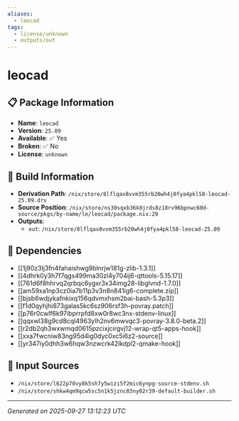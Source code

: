 ```yaml
---
aliases:
  - leocad
tags:
  - license/unknown
  - outputs/out
---
```


# leocad

## 📋 Package Information

- **Name**: `leocad`
- **Version**: `25.09`
- **Available**: ✅ Yes
- **Broken**: ✅ No
- **License**: `unknown`

## 🔧 Build Information

- **Derivation Path**: `/nix/store/8lflqax8vvm355rb20wh4j0fya4pkl58-leocad-25.09.drv`
- **Source Position**: `/nix/store/ns30sqxb36k8jrds8z18rv96bpnwc60d-source/pkgs/by-name/le/leocad/package.nix:29`
- **Outputs**:
  - `out`:  `/nix/store/8lflqax8vvm355rb20wh4j0fya4pkl58-leocad-25.09`

## 🔗 Dependencies

- [[1j90z3lj3fn4fahaishwg9blnrjw181g-zlib-1.3.1]]
- [[4dhrk0y3h7f7qgs499ma30zl4y704ij6-qttools-5.15.17]]
- [[761d6f8hhrvq2qrbqc6ygxr3x34img28-libglvnd-1.7.0]]
- [[am59xa1np3cz0ia7b11p3v3n8n841ig6-complete.zip]]
- [[bjsb6wdjykafnkixq156qdvmxhsm2bai-bash-5.3p3]]
- [[f1d0qyhjhi873galas5kc6sz906rsf3h-povray.patch]]
- [[p76r0cwlf6k97ibprrpfd8xw0r8wc3nx-stdenv-linux]]
- [[qqxwl38g9cd8cql4963ylh2nv6mwvqc3-povray-3.8.0-beta.2]]
- [[r2db2qh3wxwmqd0615pzcixjcirgvj12-wrap-qt5-apps-hook]]
- [[xxa7fwcniw83ng95d4ig0dyc0xc5i6z2-source]]
- [[yr347iy0dhh3w6hqw3nzwcrk42lkdpl2-qmake-hook]]

## 📁 Input Sources

- `/nix/store/l622p70vy8k5sh7y5wizi5f2mic6ynpg-source-stdenv.sh`
- `/nix/store/shkw4qm9qcw5sc5n1k5jznc83ny02r39-default-builder.sh`

---
*Generated on 2025-09-27 13:12:23 UTC*
